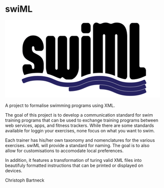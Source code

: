 # swiML

![logo](https://github.com/bartneck/swiML/blob/ebee68698595687419732b3642cd738fe68351df/swiML-logo.png)

A project to formalise swimming programs using XML.

The goal of this project is to develop a communication standard for swim training programs that can be used to exchange training programs between web services, apps, and fitness trackers. While there are some standards available for loggin your exercises, none focus on what you want to swim.

Each trainer has his/her own taxonomy and nomenclatures for the various exercises. swiML will provide a standard for naming. The goal is to also allow for customisations to accomodate local preferences.

In addition, it features a transformation of turing valid XML files into beautifuly formatted instructions that can be printed or displayed on devices.

Christoph Bartneck
